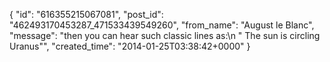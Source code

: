  {
   "id": "616355215067081",
   "post_id": "462493170453287_471533439549260",
   "from_name": "August le Blanc",
   "message": "then you can hear such classic lines as:\n \" The sun is circling  Uranus\"",
   "created_time": "2014-01-25T03:38:42+0000"
 }
